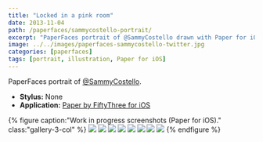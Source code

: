 ```yaml
---
title: "Locked in a pink room"
date: 2013-11-04
path: /paperfaces/sammycostello-portrait/
excerpt: "PaperFaces portrait of @SammyCostello drawn with Paper for iOS on an iPad."
image: ../../images/paperfaces-sammycostello-twitter.jpg
categories: [paperfaces]
tags: [portrait, illustration, Paper for iOS]
---
```


PaperFaces portrait of [@SammyCostello](https://twitter.com/SammyCostello).

* **Stylus:** None
* **Application:** [Paper by FiftyThree for iOS](http://www.fiftythree.com/paper)

{% figure caption:"Work in progress screenshots (Paper for iOS)." class:"gallery-3-col" %}
[![](../../images/paperfaces-sammycostello-process-1-600.jpg)](../../images/paperfaces-sammycostello-process-1-lg.jpg)
[![](../../images/paperfaces-sammycostello-process-2-600.jpg)](../../images/paperfaces-sammycostello-process-2-lg.jpg)
[![](../../images/paperfaces-sammycostello-process-3-600.jpg)](../../images/paperfaces-sammycostello-process-3-lg.jpg)
[![](../../images/paperfaces-sammycostello-process-4-600.jpg)](../../images/paperfaces-sammycostello-process-4-lg.jpg)
[![](../../images/paperfaces-sammycostello-process-5-600.jpg)](../../images/paperfaces-sammycostello-process-5-lg.jpg)
[![](../../images/paperfaces-sammycostello-process-6-600.jpg)](../../images/paperfaces-sammycostello-process-6-lg.jpg)
[![](../../images/paperfaces-sammycostello-process-7-600.jpg)](../../images/paperfaces-sammycostello-process-7-lg.jpg)
[![](../../images/paperfaces-sammycostello-process-8-600.jpg)](../../images/paperfaces-sammycostello-process-8-lg.jpg)
{% endfigure %}

